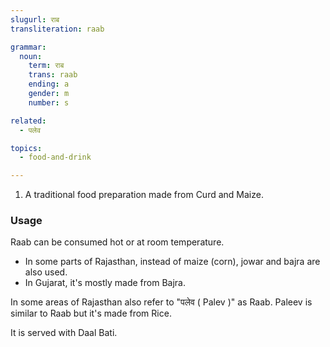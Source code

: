 ```yaml
---
slugurl: राब
transliteration: raab

grammar:
  noun:
    term: राब
    trans: raab
    ending: a
    gender: m
    number: s

related:
  - पलेव

topics: 
  - food-and-drink

---
```


<word-pos pos="noun">

<word-meanings>

1. A traditional food preparation made from Curd and Maize. 

</word-meanings>

### Usage

Raab can be consumed hot or at room temperature. 

- In some parts of Rajasthan, instead of maize (corn), jowar and bajra are also used. 
- In Gujarat, it's mostly made from Bajra.

In some areas of Rajasthan also refer to "पलेव ( Palev )" as Raab. 
Paleev is similar to Raab but it's made from Rice.

It is served with Daal Bati.

<noun-decl :grammar="grammar" ></noun-decl>

</word-pos>